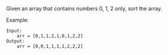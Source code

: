Given an array that contains numbers 0, 1, 2 only, sort the array.

Example:
```buildoutcfg
Input:
    arr = [0,1,1,2,1,0,1,2,2]
Output:
    arr = [0,0,1,1,1,1,2,2,2]
```